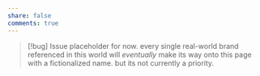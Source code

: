```yaml
---
share: false
comments: true
---
```

> [!bug] Issue
> placeholder for now. every single real-world brand referenced in this world will *eventually* make its way onto this page with a fictionalized name. but its not currently a priority.